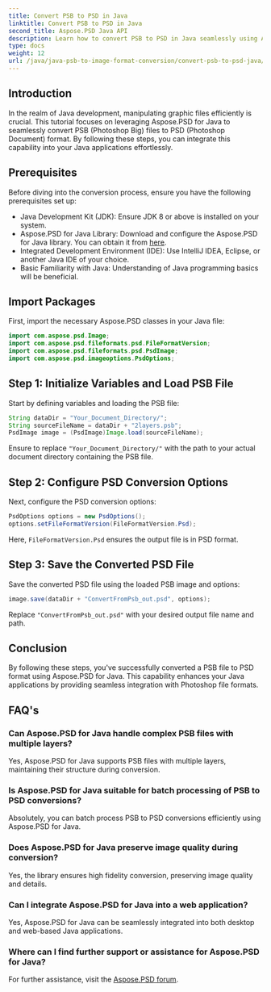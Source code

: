 ```yaml
---
title: Convert PSB to PSD in Java
linktitle: Convert PSB to PSD in Java
second_title: Aspose.PSD Java API
description: Learn how to convert PSB to PSD in Java seamlessly using Aspose.PSD, enhancing graphic file management in your applications.
type: docs
weight: 12
url: /java/java-psb-to-image-format-conversion/convert-psb-to-psd-java/
---
```

## Introduction
In the realm of Java development, manipulating graphic files efficiently is crucial. This tutorial focuses on leveraging Aspose.PSD for Java to seamlessly convert PSB (Photoshop Big) files to PSD (Photoshop Document) format. By following these steps, you can integrate this capability into your Java applications effortlessly.
## Prerequisites
Before diving into the conversion process, ensure you have the following prerequisites set up:
- Java Development Kit (JDK): Ensure JDK 8 or above is installed on your system.
- Aspose.PSD for Java Library: Download and configure the Aspose.PSD for Java library. You can obtain it from [here](https://releases.aspose.com/psd/java/).
- Integrated Development Environment (IDE): Use IntelliJ IDEA, Eclipse, or another Java IDE of your choice.
- Basic Familiarity with Java: Understanding of Java programming basics will be beneficial.
## Import Packages
First, import the necessary Aspose.PSD classes in your Java file:
```java
import com.aspose.psd.Image;
import com.aspose.psd.fileformats.psd.FileFormatVersion;
import com.aspose.psd.fileformats.psd.PsdImage;
import com.aspose.psd.imageoptions.PsdOptions;
```
## Step 1: Initialize Variables and Load PSB File
Start by defining variables and loading the PSB file:
```java
String dataDir = "Your_Document_Directory/";
String sourceFileName = dataDir + "2layers.psb";
PsdImage image = (PsdImage)Image.load(sourceFileName);
```
Ensure to replace `"Your_Document_Directory/"` with the path to your actual document directory containing the PSB file.
## Step 2: Configure PSD Conversion Options
Next, configure the PSD conversion options:
```java
PsdOptions options = new PsdOptions();
options.setFileFormatVersion(FileFormatVersion.Psd);
```
Here, `FileFormatVersion.Psd` ensures the output file is in PSD format.
## Step 3: Save the Converted PSD File
Save the converted PSD file using the loaded PSB image and options:
```java
image.save(dataDir + "ConvertFromPsb_out.psd", options);
```
Replace `"ConvertFromPsb_out.psd"` with your desired output file name and path.

## Conclusion
By following these steps, you've successfully converted a PSB file to PSD format using Aspose.PSD for Java. This capability enhances your Java applications by providing seamless integration with Photoshop file formats.
## FAQ's
### Can Aspose.PSD for Java handle complex PSB files with multiple layers?
Yes, Aspose.PSD for Java supports PSB files with multiple layers, maintaining their structure during conversion.
### Is Aspose.PSD for Java suitable for batch processing of PSB to PSD conversions?
Absolutely, you can batch process PSB to PSD conversions efficiently using Aspose.PSD for Java.
### Does Aspose.PSD for Java preserve image quality during conversion?
Yes, the library ensures high fidelity conversion, preserving image quality and details.
### Can I integrate Aspose.PSD for Java into a web application?
Yes, Aspose.PSD for Java can be seamlessly integrated into both desktop and web-based Java applications.
### Where can I find further support or assistance for Aspose.PSD for Java?
For further assistance, visit the [Aspose.PSD forum](https://forum.aspose.com/c/psd/34).

